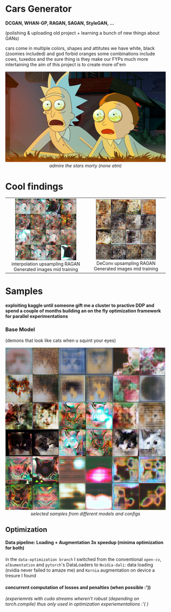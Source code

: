 # Cars Generator
**DCGAN, WHAN-GP, RAGAN, SAGAN, StyleGAN, ...**

(polishing & uploading old project + learning a bunch of new things about GANs)

cars come in multiple colors, shapes and attitutes
we have white, black (zoomies included) and god forbid oranges
some combinations include cows, tuxedos and 
the sure thing is they make our FYPs much more intertaining
the aim of this project is to create more of'em 

<p align="center">
  <img src="images/rick_n_morty.jpg" width="640"><br>
  <em>admire the stars morty (none atm)</em>
</p>


# Cool findings
<table>
  <tr>
    <td align="center">
      <img src="images/ragan_mid_training_interpolation.png" width="80%"><br>
      interpolation upsampling RAGAN Generated images mid training<br>  
    </td>
    <td align="center">
      <img src="images/ragan_mid_training_deconv.png" width="80%"><br>
      DeConv upsampling RAGAN Generated images mid training<br>  
    </td>
  </tr>
</table>



# Samples
**exploiting kaggle until someone gift me a cluster to practive DDP and spend a couple of months building an on the fly optimization framework for parallel experimentations**
### Base Model
(demons that look like cats when u squint your eyes)
<p align="center">
  <img src="images/GANs-samples.png" width="720"><br>
  <em>selected samples from different models and configs</em>
</p>

## Optimization
#### Data pipeline: Loading + Augmentation 3x speedup (minima optimization for both)

in the `data-optimization branch` I switched from the conventional `open-cv`, `albumentation` and `pytorch`'s DataLoaders
to `Nvidia-dali`: data loading (nvidia never failed to amaze me) and `Kornia` augmentation on device a tresure I found


#### concurrent computation of losses and penalties (when possible :'))
*(experiemnts with cuda streams wheren't robust (depending on torch.compile) thus only used in optimization experiementations :'( )*
